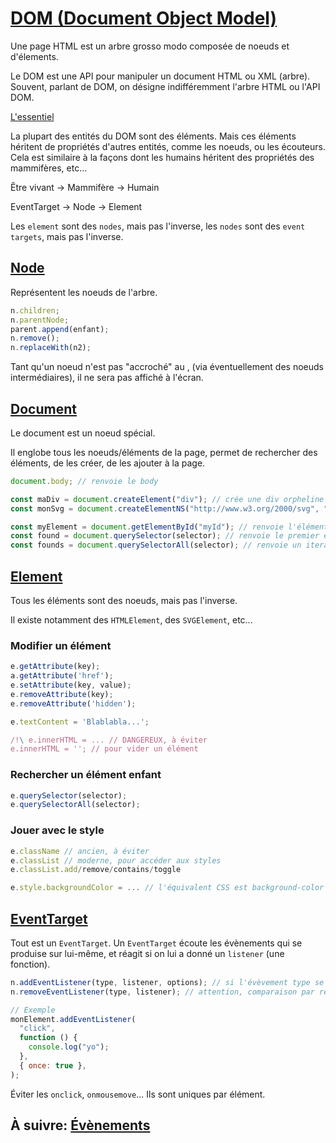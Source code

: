 # [DOM (Document Object Model)](https://developer.mozilla.org/en-US/docs/Web/API/Document_Object_Model)

Une page HTML est un arbre grosso modo composée de noeuds et d'élements.

Le DOM est une API pour manipuler un document HTML ou XML (arbre). Souvent,
parlant de DOM, on désigne indifféremment l'arbre HTML ou l'API DOM.

[L'essentiel](https://developer.mozilla.org/fr/docs/Web/API/Document_Object_Model/Introduction#Interfaces_essentielles_du_DOM)

La plupart des entités du DOM sont des éléments. Mais ces éléments héritent de
propriétés d'autres entités, comme les noeuds, ou les écouteurs. Cela est
similaire à la façons dont les humains héritent des propriétés des mammifères,
etc...

Être vivant -> Mammifère -> Humain

EventTarget -> Node -> Element

Les `element` sont des `nodes`, mais pas l'inverse, les `nodes` sont des
`event targets`, mais pas l'inverse.

## [Node](https://developer.mozilla.org/fr/docs/Web/API/Node)

Représentent les noeuds de l'arbre.

```js
n.children;
n.parentNode;
parent.append(enfant);
n.remove();
n.replaceWith(n2);
```

Tant qu'un noeud n'est pas "accroché" au <body>, (via éventuellement des noeuds
intermédiaires), il ne sera pas affiché à l'écran.

## [Document](https://developer.mozilla.org/fr/docs/Web/API/Document)

Le document est un noeud spécial.

Il englobe tous les noeuds/éléments de la page, permet de rechercher des
éléments, de les créer, de les ajouter à la page.

```js
document.body; // renvoie le body

const maDiv = document.createElement("div"); // crée une div orpheline
const monSvg = document.createElementNS("http://www.w3.org/2000/svg", "g"); // pour le SVG

const myElement = document.getElementById("myId"); // renvoie l'élément qui a l'id 'myId'
const found = document.querySelector(selector); // renvoie le premier élément correspondant de la page
const founds = document.querySelectorAll(selector); // renvoie un iterateur avec tous les éléments de la page correspondant
```

## [Element](https://developer.mozilla.org/en-US/docs/Web/API/element)

Tous les éléments sont des noeuds, mais pas l'inverse.

Il existe notamment des `HTMLElement`, des `SVGElement`, etc...

### Modifier un élément

```js
e.getAttribute(key);
a.getAttribute('href');
e.setAttribute(key, value);
e.removeAttribute(key);
e.removeAttribute('hidden');

e.textContent = 'Blablabla...';

/!\ e.innerHTML = ... // DANGEREUX, à éviter
e.innerHTML = ''; // pour vider un élément
```

### Rechercher un élément enfant

```js
e.querySelector(selector);
e.querySelectorAll(selector);
```

### Jouer avec le style

```js
e.className // ancien, à éviter
e.classList // moderne, pour accéder aux styles
e.classList.add/remove/contains/toggle

e.style.backgroundColor = ... // l'équivalent CSS est background-color
```

## [EventTarget](https://developer.mozilla.org/fr/docs/Web/API/EventTarget)

Tout est un `EventTarget`. Un `EventTarget` écoute les évènements qui se
produise sur lui-même, et réagit si on lui a donné un `listener` (une fonction).

```js
n.addEventListener(type, listener, options); // si l'évèvement type se produit sur n, alors exécute listener, avec des options
n.removeEventListener(type, listener); // attention, comparaison par référence

// Exemple
monElement.addEventListener(
  "click",
  function () {
    console.log("yo");
  },
  { once: true },
);
```

Éviter les `onclick`, `onmousemove`... Ils sont uniques par élément.

## À suivre: [Évènements](../3_browser/3-2_events.md)
